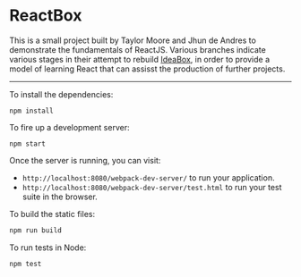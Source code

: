 # ReactBox

This is a small project built by Taylor Moore and Jhun de Andres to demonstrate the fundamentals of ReactJS. Various branches indicate various stages in their attempt to rebuild [IdeaBox](https://github.com/kswhyte/idea-box), in order to provide a model of learning React that can assisst the production of further projects.

---

To install the dependencies:

```
npm install
```

To fire up a development server:

```
npm start
```

Once the server is running, you can visit:

* `http://localhost:8080/webpack-dev-server/` to run your application.
* `http://localhost:8080/webpack-dev-server/test.html` to run your test suite in the browser.

To build the static files:

```js
npm run build
```


To run tests in Node:

```js
npm test
```
